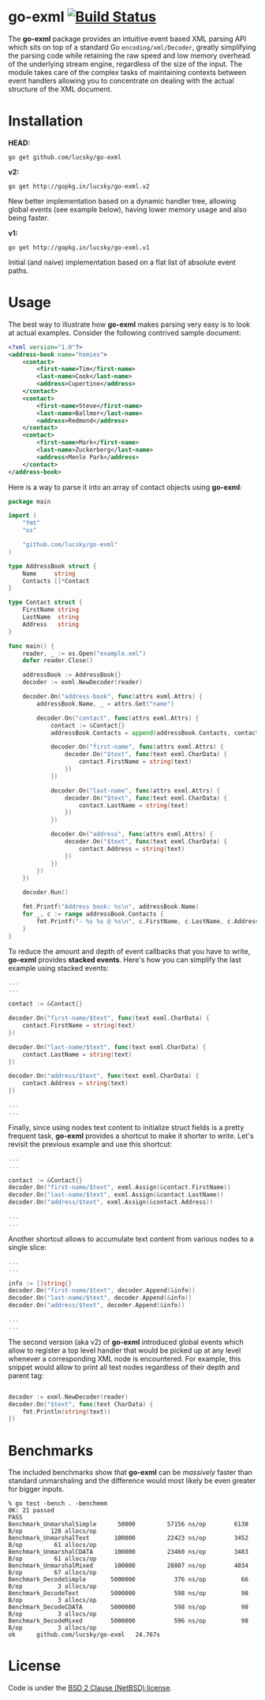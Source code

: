 # go-exml [![Build Status](https://drone.io/github.com/lucsky/go-exml/status.png)](https://drone.io/github.com/lucsky/go-exml/latest)

The **go-exml** package provides an intuitive event based XML parsing API which sits on top of a standard Go ```encoding/xml/Decoder```, greatly simplifying the parsing code while retaining the raw speed and low memory overhead of the underlying stream engine, regardless of the size of the input. The module takes care of the complex tasks of maintaining contexts between event handlers allowing you to concentrate on dealing with the actual structure of the XML document.

# Installation

**HEAD:**

```go get github.com/lucsky/go-exml```

**v2:**

```go get http://gopkg.in/lucsky/go-exml.v2```

New better implementation based on a dynamic handler tree, allowing global events (see example below), having lower memory usage and also being faster.

**v1:**

```go get http://gopkg.in/lucsky/go-exml.v1```

Initial (and naive) implementation based on a flat list of absolute event paths.

# Usage

The best way to illustrate how **go-exml** makes parsing very easy is to look at actual examples. Consider the following contrived sample document:

```xml
<?xml version="1.0"?>
<address-book name="homies">
    <contact>
        <first-name>Tim</first-name>
        <last-name>Cook</last-name>
        <address>Cupertino</address>
    </contact>
    <contact>
        <first-name>Steve</first-name>
        <last-name>Ballmer</last-name>
        <address>Redmond</address>
    </contact>
    <contact>
        <first-name>Mark</first-name>
        <last-name>Zuckerberg</last-name>
        <address>Menlo Park</address>
    </contact>
</address-book>
```

Here is a way to parse it into an array of contact objects using **go-exml**:

```go
package main

import (
    "fmt"
    "os"

    "github.com/lucsky/go-exml"
)

type AddressBook struct {
    Name     string
    Contacts []*Contact
}

type Contact struct {
    FirstName string
    LastName  string
    Address   string
}

func main() {
    reader, _ := os.Open("example.xml")
    defer reader.Close()

    addressBook := AddressBook{}
    decoder := exml.NewDecoder(reader)

    decoder.On("address-book", func(attrs exml.Attrs) {
        addressBook.Name, _ = attrs.Get("name")

        decoder.On("contact", func(attrs exml.Attrs) {
            contact := &Contact{}
            addressBook.Contacts = append(addressBook.Contacts, contact)

            decoder.On("first-name", func(attrs exml.Attrs) {
                decoder.On("$text", func(text exml.CharData) {
                    contact.FirstName = string(text)
                })
            })

            decoder.On("last-name", func(attrs exml.Attrs) {
                decoder.On("$text", func(text exml.CharData) {
                    contact.LastName = string(text)
                })
            })

            decoder.On("address", func(attrs exml.Attrs) {
                decoder.On("$text", func(text exml.CharData) {
                    contact.Address = string(text)
                })
            })
        })
    })

    decoder.Run()

    fmt.Printf("Address book: %s\n", addressBook.Name)
    for _, c := range addressBook.Contacts {
        fmt.Printf("- %s %s @ %s\n", c.FirstName, c.LastName, c.Address)
    }
}
```

To reduce the amount and depth of event callbacks that you have to write, **go-exml** provides **stacked events**. Here's how you can simplify the last example using stacked events:

```go
...
...

contact := &Contact{}

decoder.On("first-name/$text", func(text exml.CharData) {
    contact.FirstName = string(text)
})

decoder.On("last-name/$text", func(text exml.CharData) {
    contact.LastName = string(text)
})

decoder.On("address/$text", func(text exml.CharData) {
    contact.Address = string(text)
})

...
...
```

Finally, since using nodes text content to initialize struct fields is a pretty frequent task, **go-exml** provides a shortcut to make it shorter to write. Let's revisit the previous example and use this shortcut:

```go
...
...

contact := &Contact{}
decoder.On("first-name/$text", exml.Assign(&contact.FirstName))
decoder.On("last-name/$text", exml.Assign(&contact.LastName))
decoder.On("address/$text", exml.Assign(&contact.Address))

...
...
```

Another shortcut allows to accumulate text content from various nodes to a single slice:

```go
...
...

info := []string{}
decoder.On("first-name/$text", decoder.Append(&info))
decoder.On("last-name/$text", decoder.Append(&info))
decoder.On("address/$text", decoder.Append(&info))

...
...
```

The second version (aka v2) of **go-exml** introduced global events which allow to register a top level handler that would be picked up at any level whenever a corresponding XML node is encountered. For example, this snippet would allow to print all text nodes regardless of their depth and parent tag:

```go

decoder := exml.NewDecoder(reader)
decoder.On("$text", func(text CharData) {
    fmt.Println(string(text))
})

```

# Benchmarks

The included benchmarks show that **go-exml** can be *massively* faster than standard unmarshaling and the difference would most likely be even greater for bigger inputs.

```shell
% go test -bench . -benchmem
OK: 21 passed
PASS
Benchmark_UnmarshalSimple      50000         57156 ns/op        6138 B/op        128 allocs/op
Benchmark_UnmarshalText       100000         22423 ns/op        3452 B/op         61 allocs/op
Benchmark_UnmarshalCDATA      100000         23460 ns/op        3483 B/op         61 allocs/op
Benchmark_UnmarshalMixed      100000         28807 ns/op        4034 B/op         67 allocs/op
Benchmark_DecodeSimple       5000000           376 ns/op          66 B/op          3 allocs/op
Benchmark_DecodeText         5000000           598 ns/op          98 B/op          3 allocs/op
Benchmark_DecodeCDATA        5000000           598 ns/op          98 B/op          3 allocs/op
Benchmark_DecodeMixed        5000000           596 ns/op          98 B/op          3 allocs/op
ok      github.com/lucsky/go-exml   24.767s
```

# License

Code is under the [BSD 2 Clause (NetBSD) license][license].

[license]:https://github.com/lucsky/go-exml/tree/master/LICENSE
